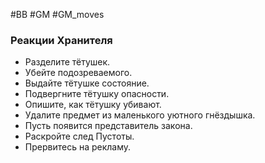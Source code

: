 #BB  #GM #GM_moves 
### Реакции Хранителя
- Разделите тётушек. 
- Убейте подозреваемого. 
- Выдайте тётушке состояние. 
- Подвергните тётушку опасности. 
- Опишите, как тётушку убивают. 
- Удалите предмет из маленького уютного гнёздышка. 
- Пусть появится представитель закона. 
- Раскройте след Пустоты. 
- Прервитесь на рекламу.